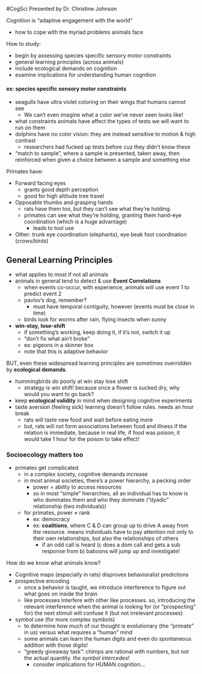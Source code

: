 #CogSci 
Presented by Dr. Christine Johnson

Cognition is “adaptive engagement with the world”
- how to cope with the myriad problems animals face

How to study:
- begin by assessing species specific sensory motor constraints
- general learning principles (across animals)
- include ecological demands on cognition
- examine implications for understanding human cognition

#### ex: species specific sensory motor constraints
- seagulls have ultra violet coloring on their wings that humans cannot see
    - We can‘t even imagine what a color we’ve never seen looks like!
- what constraints animals have affect the types of tests we will want to run on them
- dolphins have no color vision: they are instead sensitive to motion & high contrast
    - researchers had fucked up tests before cuz they didn’t know these
- “match to sample”, where a sample is presented, taken away, then reinforced when given a choice between a sample and something else

Primates have:
- Forward facing eyes
    - grants good depth perception
    - good for high altitude tree travel
- Opposable thumbs and grasping hands
    - rats have them too, but they can’t see what they’re holding.
    - primates can see what they’re holding, granting them hand-eye coordination (which is a huge advantage)
        - leads to tool use
- Other: trunk eye coordination (elephants), eye beak foot coordination (crows/birds)

## General Learning Principles
- what applies to most if not all animals
- animals in general tend to detect & use **Event Correlations**
    - when events co-occur, with experience, animals will use event 1 to predict event 2
    - pavlov’s dog, remember?
        - must have temporal contiguity, however (events must be close in time)
    - birds look for worms after rain, flying insects when sunny
- **win-stay, lose-shift**
    - if something’s working, keep doing it, if it’s not, switch it up
    - “don’t fix what ain’t broke”
    - ex: pigeons in a skinner box
    - note that this is adaptive behavior

BUT, even these widespread learning principles are sometimes overridden by **ecological demands**.
- hummingbirds do poorly at win stay lose shift
    - strategy is win shift! because once a flower is sucked dry, why would you want to go back?
- keep **ecological validity** in mind when designing cognitive experiments
- taste aversion (feeling sick) learning doesn’t follow rules. needs an hour break
    - rats will taste new food and wait before eating more
    - but, rats will not form associations between food and illness if the relation is immediate, because in real life, if food was poison, it would take 1 hour for the poison to take effect!

### Socioecology matters too
- primates get complicated
    - in a complex society, cognitive demands increase
    - in most animal societies, there’s a power hierarchy, a pecking order
        - power = ability to access resources
        - so in most “simple” hierarchies, all an individual has to know is who dominates them and who they dominate (”dyadic” relationship (two individuals))
    - for primates, power ≠ rank
        - ex: democracy
        - ex: **coalitions**, where C & D can group up to drive A away from the resource. means individuals have to pay attention not only to their own relationships, but also the relationships of others
            - if an odd call is heard (c does a dom call and gets a sub response from b) baboons will jump up and investigate!

How do we know what animals know?
- Cognitive maps (especially in rats) disproves behavioralist predictions
- prospective encoding
    - once a behavior is taught, we introduce interference to figure out what goes on inside the brain
    - like processes interfere with other like processes. so, introducing the relevant interference when the animal is looking for (or “prospecting” for) the next stimuli will confuse it (but not irrelevant processes)
- symbol use (for more complex symbols)
    - to determine how much of our thought is evolutionary (the “primate” in us) versus what requires a “human” mind
    - some animals can learn the human digits and even do spontaneous addition with those digits!
    - “greedy giveaway task”: chimps are rational with numbers, but not the actual quantity. _the symbol intercedes!_
        - consider implications for HUMAN cognition...